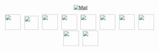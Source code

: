 <div align="center">

[![Mail](https://img.shields.io/badge/-Say%20Hi!-black?style=for-the-badge&logo=gmail)](mailto:aryanitinpatil@gmail.com)
</div>

<div align="center">

<img height="50px" src="https://cdn.svgporn.com/logos/java.svg" /> &nbsp;
<img  height="45px" src="https://cdn.svgporn.com/logos/spring-icon.svg" /> &nbsp;
<img height="50px" src="https://cdn.svgporn.com/logos/postgresql.svg" /> &nbsp;
<img height="50px"  src="https://cdn.svgporn.com/logos/react.svg" /> &nbsp;
<img height="50px"  src="https://cdn.svgporn.com/logos/postman-icon.svg" /> &nbsp;
<img height="50px"  src="https://cdn.svgporn.com/logos/tomcat.svg" /> &nbsp;
<img height="50px"  src="https://cdn.svgporn.com/logos/docker-icon.svg" /> &nbsp;
<img height="50px"  src="https://cdn.svgporn.com/logos/eclipse-icon.svg" /> &nbsp;
<img height="50px"  src="https://cdn.svgporn.com/logos/bash-icon.svg" /> &nbsp;
<img height="50px"  src="https://cdn.svgporn.com/logos/linux-tux.svg" />

<!--- <img  src="./github-user-contribution.svg" /> --->
</div>  

